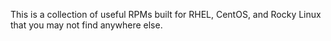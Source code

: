 This is a collection of useful RPMs built for RHEL, CentOS, and Rocky Linux that you may not find anywhere else.
